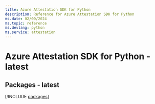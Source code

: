 ```yaml
---
title: Azure Attestation SDK for Python
description: Reference for Azure Attestation SDK for Python
ms.date: 02/09/2024
ms.topic: reference
ms.devlang: python
ms.service: attestation
---
```

# Azure Attestation SDK for Python - latest
## Packages - latest
[!INCLUDE [packages](attestation-index.md)]
